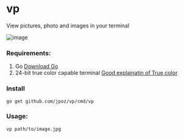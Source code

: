# vp

View pictures, photo and images in your terminal

<img alt="image" src="https://user-images.githubusercontent.com/12866/86538161-25bb3e00-bea9-11ea-9eac-5bb5ac6fd53a.png">

### Requirements:

1. Go [Download Go](https://golang.org/dl/)
2. 24-bit true color capable terminal [Good explainatin of True color](https://gist.github.com/XVilka/8346728)


### Install

```shell
go get github.com/jpoz/vp/cmd/vp
```

### Usage:

```shell
vp path/to/image.jpg
```

